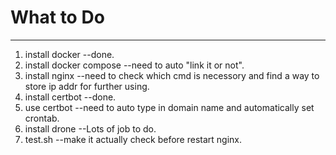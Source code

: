 # What to Do

---

1. install docker  --done.
2. install docker compose  --need to auto "link it or not".
3. install nginx  --need to check which cmd is necessory and find a way to store ip addr for further using.
4. install certbot  --done.
5. use certbot  --need to auto type in domain name and automatically set crontab.
6. install drone  --Lots of job to do.
7. test.sh  --make it actually check before restart nginx.